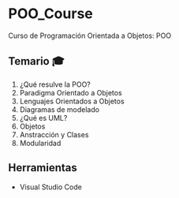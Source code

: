# POO_Course
Curso de Programación Orientada a Objetos: POO

## Temario :mortar_board:

1. ¿Qué resulve la POO?
2. Paradigma Orientado a Objetos
3. Lenguajes Orientados a Objetos
4. Diagramas de modelado
5. ¿Qué es UML?
6. Objetos
7. Anstracción y Clases
8. Modularidad

## Herramientas

- Visual Studio Code